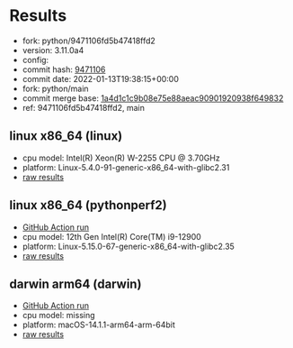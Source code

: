 # Results

- fork: python/9471106fd5b47418ffd2
- version: 3.11.0a4
- config: 
- commit hash: [9471106](https://github.com/python/cpython/commit/9471106)
- commit date: 2022-01-13T19:38:15+00:00
- fork: python/main
- commit merge base: [1a4d1c1c9b08e75e88aeac90901920938f649832](https://github.com/python/cpython/commit/1a4d1c1c9b08e75e88aeac90901920938f649832)
- ref: 9471106fd5b47418ffd2, main

## linux x86_64 (linux)

- cpu model: Intel(R) Xeon(R) W-2255 CPU @ 3.70GHz
- platform: Linux-5.4.0-91-generic-x86_64-with-glibc2.31
- [raw results](bm-20220113-linux-x86_64-python-main-3.11.0a4-9471106.json)

## linux x86_64 (pythonperf2)

- [GitHub Action run](https://github.com/faster-cpython/benchmarking/actions/runs/4513535430)
- cpu model: 12th Gen Intel(R) Core(TM) i9-12900
- platform: Linux-5.15.0-67-generic-x86_64-with-glibc2.35
- [raw results](bm-20220113-pythonperf2-x86_64-python-9471106fd5b47418ffd2-3.11.0a4-9471106.json)

## darwin arm64 (darwin)

- [GitHub Action run](https://github.com/faster-cpython/benchmarking/actions/runs/6961752562)
- cpu model: missing
- platform: macOS-14.1.1-arm64-arm-64bit
- [raw results](bm-20220113-darwin-arm64-python-9471106fd5b47418ffd2-3.11.0a4-9471106.json)

